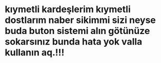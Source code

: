 # kıymetli kardeşlerim kıymetli dostlarım naber sikimmi sizi neyse buda buton sistemi alın götünüze sokarsınız bunda hata yok valla kullanın aq.!!!
